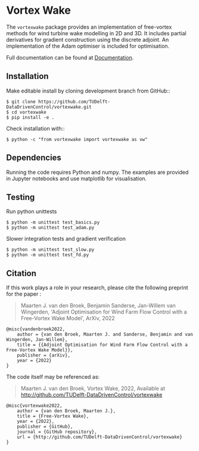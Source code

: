 # Vortex Wake

The `vortexwake` package provides an implementation of free-vortex methods for wind turbine wake modelling in 2D and 3D. 
It includes partial derivatives for gradient construction using the discrete adjoint.
An implementation of the Adam optimiser is included for optimisation.

Full documentation can be found at [Documentation](\docs\build\html\index.html).


## Installation

Make editable install by cloning development branch from GitHub::

	$ git clone https://github.com/TUDelft-DataDrivenControl/vortexwake.git
	$ cd vortexwake
	$ pip install -e .

Check installation with::

	$ python -c "from vortexwake import vortexwake as vw"


## Dependencies

Running the code requires Python and numpy. 
The examples are provided in Jupyter notebooks and use matplotlib for visualisation. 


## Testing

Run python unittests

	$ python -m unittest test_basics.py
	$ python -m unittest test_adam.py

Slower integration tests and gradient verification

	$ python -m unittest test_slow.py
	$ python -m unittest test_fd.py



## Citation

If this work plays a role in your research, please cite the following preprint for the paper :

>  Maarten J. van den Broek, Benjamin Sanderse, Jan-Willem van Wingerden, 'Adjoint Optimisation for Wind
Farm Flow Control with a Free-Vortex Wake Model', ArXiv, 2022

    @misc{vandenbroek2022,
        author = {van den Broek, Maarten J. and Sanderse, Benjamin and van Wingerden, Jan-Willem},
        title = {{Adjoint Optimisation for Wind Farm Flow Control with a Free-Vortex Wake Model}},
        publisher = {arXiv},
        year = {2022}
    }


The code itself may be referenced as:

> Maarten J. van den Broek, Vortex Wake, 2022, Available at http://github.com/TUDelft-DataDrivenControl/vortexwake

    @misc{vortexwake2022,
        author = {van den Broek, Maarten J.},
        title = {Free-Vortex Wake},
        year = {2022},
        publisher = {GitHub},
        journal = {GitHub repository},
        url = {http://github.com/TUDelft-DataDrivenControl/vortexwake}
    }
